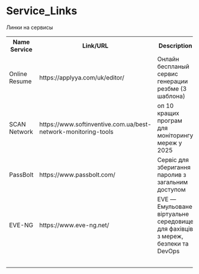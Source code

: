 # Service_Links
Линки на сервисы


<center> 
	<table width="100%">
	<tbody>
		<tr>
			<th>Name Service</th>
			<th>Link/URL</th>
			<th>Description</th>
		</tr>
		<tr>
			<td>Online Resume</td>
			<td>https://applyya.com/uk/editor/</td>
			<td>Онлайн беспланый сервис генерации резбме (3 шаблона)</td>
		</tr>
		<tr>
			<td>SCAN Network</td>
			<td>https://www.softinventive.com.ua/best-network-monitoring-tools</td>
			<td>оп 10 кращих програм для моніторингу мереж у 2025</td>
		</tr>
		<tr>
			<td>PassBolt</td>
			<td>https://www.passbolt.com/</td>
			<td>Сервіс для зберигання паролив з загальним доступом</td>
		</tr>
		<tr>
			<td>EVE-NG</td>
			<td>https://www.eve-ng.net/</td>
			<td>EVE — Емульоване віртуальне середовище для фахівців з мереж, безпеки та DevOps</td>
		</tr>
		<tr>
			<td></td>
			<td></td>
			<td></td>
		</tr>
		<tr>
			<td></td>
			<td></td>
			<td></td>
		</tr>
		<tr>
			<td></td>
			<td></td>
			<td></td>
		</tr>
		<tr>
			<td></td>
			<td></td>
			<td></td>
		</tr>
		<tr>
			<td></td>
			<td></td>
			<td></td>
		</tr>
	</tbody>
</table>
</center>
